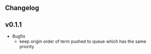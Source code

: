 ## Changelog

## v0.1.1
* Bugfix
  * keep origin order of term pushed to queue which has the same priority
